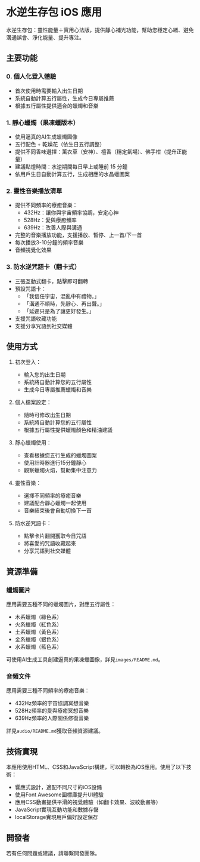 # 水逆生存包 iOS 應用

水逆生存包：靈性能量＋實用心法版，提供靜心補光功能，幫助您穩定心緒、避免溝通誤會、淨化能量、提升專注。

## 主要功能

### 0. 個人化登入體驗
- 首次使用時需要輸入出生日期
- 系統自動計算五行屬性，生成今日專屬推薦
- 根據五行屬性提供適合的蠟燭和音樂

### 1. 靜心蠟燭（果凍蠟版本）
- 使用逼真的AI生成蠟燭圖像
- 五行配色 + 乾燥花（依生日五行調整）
- 提供不同香味選擇：薰衣草（安神）、檀香（穩定氣場）、佛手柑（提升正能量）
- 建議點燈時間：水逆期間每日早上或睡前 15 分鐘
- 依用戶生日自動計算五行，生成相應的水晶蠟圖案

### 2. 靈性音樂播放清單
- 提供不同頻率的療癒音樂：
  - 432Hz：讓你與宇宙頻率協調，安定心神
  - 528Hz：愛與療癒頻率
  - 639Hz：改善人際與溝通
- 完整的音樂播放功能，支援播放、暫停、上一首/下一首
- 每次播放3-10分鐘的頻率音樂
- 音頻視覺化效果

### 3. 防水逆咒語卡（翻卡式）
- 三張互動式翻卡，點擊即可翻轉
- 預設咒語卡：
  - 「我信任宇宙，混亂中有禮物。」
  - 「溝通不順時，先靜心、再出聲。」
  - 「延遲只是為了讓更好發生。」
- 支援咒語收藏功能
- 支援分享咒語到社交媒體

## 使用方式

1. 初次登入：
   - 輸入您的出生日期
   - 系統將自動計算您的五行屬性
   - 生成今日專屬推薦蠟燭和音樂

2. 個人檔案設定：
   - 隨時可修改出生日期
   - 系統將自動計算您的五行屬性
   - 根據五行屬性提供蠟燭顏色和精油建議

3. 靜心蠟燭使用：
   - 查看根據您五行生成的蠟燭圖案
   - 使用計時器進行15分鐘靜心
   - 觀察蠟燭火焰，幫助集中注意力

4. 靈性音樂：
   - 選擇不同頻率的療癒音樂
   - 建議配合靜心蠟燭一起使用
   - 音樂結束後會自動切換下一首

5. 防水逆咒語卡：
   - 點擊卡片翻開獲取今日咒語
   - 將喜愛的咒語收藏起來
   - 分享咒語到社交媒體

## 資源準備

### 蠟燭圖片
應用需要五種不同的蠟燭圖片，對應五行屬性：
- 木系蠟燭（綠色系）
- 火系蠟燭（紅色系）
- 土系蠟燭（黃色系）
- 金系蠟燭（銀色系）
- 水系蠟燭（藍色系）

可使用AI生成工具創建逼真的果凍蠟圖像，詳見`images/README.md`。

### 音頻文件
應用需要三種不同頻率的療癒音樂：
- 432Hz頻率的宇宙協調冥想音樂
- 528Hz頻率的愛與療癒冥想音樂
- 639Hz頻率的人際關係修復音樂

詳見`audio/README.md`獲取音頻資源建議。

## 技術實現

本應用使用HTML、CSS和JavaScript構建，可以轉換為iOS應用。使用了以下技術：
- 響應式設計，適配不同尺寸的iOS設備
- 使用Font Awesome圖標庫提升UI體驗
- 應用CSS動畫提供平滑的視覺體驗（如翻卡效果、波紋動畫等）
- JavaScript實現互動功能和數據存儲
- localStorage實現用戶偏好設定保存

## 開發者

若有任何問題或建議，請聯繫開發團隊。 